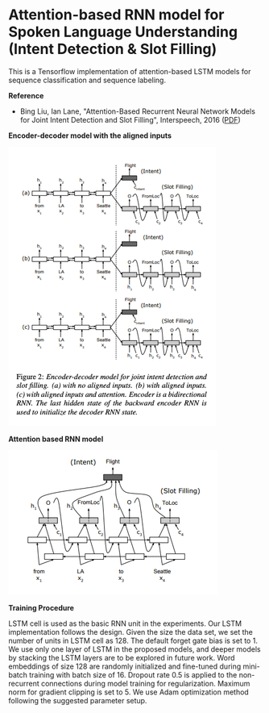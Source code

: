 Attention-based RNN model for Spoken Language Understanding (Intent Detection & Slot Filling)
==================
This is a Tensorflow implementation of attention-based LSTM models for sequence classification and sequence labeling.

**Reference**

* Bing Liu, Ian Lane, "Attention-Based Recurrent Neural Network Models for Joint Intent Detection and Slot Filling", Interspeech, 2016 (<a href="http://www.isca-speech.org/archive/Interspeech_2016/pdfs/1352.PDF" target="_blank">PDF</a>)


**Encoder-decoder model with the aligned inputs**


![](Extra_stuff/Image1.png)

**Attention based RNN model**


![](Extra_stuff/Image2.png)



**Training Procedure**

LSTM cell is used as the basic RNN unit in the experiments. Our LSTM implementation follows the design. Given
the size the data set, we set the number of units in LSTM cell as 128. The default forget gate bias is set to 1. We use only
one layer of LSTM in the proposed models, and deeper models by stacking the LSTM layers are to be explored in future work. Word embeddings of size 128 are randomly initialized and fine-tuned during mini-batch training with batch size of 16. Dropout rate 0.5 is applied to the non-recurrent connections during model training for regularization. Maximum norm for gradient clipping is set to 5. We use Adam optimization method following the suggested parameter setup.



